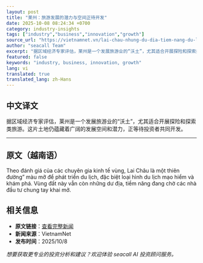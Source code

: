 ```yaml
---
layout: post
title: "莱州：旅游发展的潜力与空间正待开发"
date: 2025-10-08 08:24:34 +0700
category: industry-insights
tags: ["industry","business","innovation","growth"]
source_url: "https://vietnamnet.vn/lai-chau-nhung-du-dia-tiem-nang-du-lich-dang-cho-duoc-khai-mo-2450456.html"
author: "seacall Team"
excerpt: "据区域经济专家评估，莱州是一个发展旅游业的“沃土”，尤其适合开展探险和探索类旅游。这片土地仍蕴藏着广阔的发展空间和潜力，正等待投资者共同开发。..."
featured: false
keywords: "industry, business, innovation, growth"
lang: vi
translated: true
translated_lang: zh-Hans
---
```


## 中文译文

据区域经济专家评估，莱州是一个发展旅游业的“沃土”，尤其适合开展探险和探索类旅游。这片土地仍蕴藏着广阔的发展空间和潜力，正等待投资者共同开发。

---

## 原文（越南语）

Theo đánh giá của các chuyên gia kinh tế vùng, Lai Châu là một thiên đường” màu mỡ để phát triển du lịch, đặc biệt loại hình du lịch mạo hiểm và khám phá. Vùng đất này vẫn còn những dư địa, tiềm năng đang chờ các nhà đầu tư chung tay khai mở.

## 相关信息

- **原文链接**：[查看完整新闻](https://vietnamnet.vn/lai-chau-nhung-du-dia-tiem-nang-du-lich-dang-cho-duoc-khai-mo-2450456.html)
- **新闻来源**：VietnamNet
- **发布时间**：2025/10/8

*想要获取更专业的投资分析和建议？欢迎体验 seacall AI 投资顾问服务。*